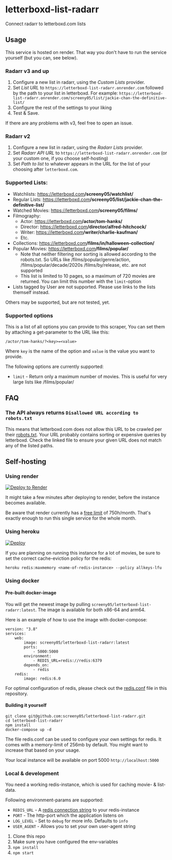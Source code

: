 # letterboxd-list-radarr

Connect radarr to letterboxd.com lists

## Usage

This service is hosted on render. That way you don't have to run the service yourself (but you can, see below).

### Radarr v3 and up

1. Configure a new list in radarr, using the _Custom Lists_ provider.
2. Set _List URL_ to `https://letterboxd-list-radarr.onrender.com` followed by the path to your list in letterboxd. For example: `https://letterboxd-list-radarr.onrender.com/screeny05/list/jackie-chan-the-definitive-list/`
3. Configure the rest of the settings to your liking
4. Test & Save.

If there are any problems with v3, feel free to open an issue.

### Radarr v2

1. Configure a new list in radarr, using the _Radarr Lists_ provider.
2. Set _Radarr API URL_ to `https://letterboxd-list-radarr.onrender.com` (or your custom one, if you choose self-hosting)
3. Set _Path to list_ to whatever appears in the URL for the list of your choosing after `letterboxd.com`.

### Supported Lists:

-   Watchlists: https://letterboxd.com<b>/screeny05/watchlist/</b>
-   Regular Lists: https://letterboxd.com<b>/screeny05/list/jackie-chan-the-definitive-list/</b>
-   Watched Movies: https://letterboxd.com<b>/screeny05/films/</b>
-   Filmography:
    -   Actor: https://letterboxd.com<b>/actor/tom-hanks/</b>
    -   Director: https://letterboxd.com<b>/director/alfred-hitchcock/</b>
    -   Writer: https://letterboxd.com<b>/writer/charlie-kaufman/</b>
    -   Etc.
-   Collections: https://letterboxd.com<b>/films/in/halloween-collection/</b>
-   Popular Movies: https://letterboxd.com<b>/films/popular/</b>
    -   Note that neither filtering nor sorting is allowed according to the robots.txt. So URLs like /films/popular/genre/action, /films/popular/decade/2020s /films/by/release, etc. are not supported
    -   This list is limited to 10 pages, so a maximum of 720 movies are returned. You can limit this number with the `limit`-option
-   Lists tagged by User are not supported. Please use links to the lists themself instead.

Others may be supported, but are not tested, yet.

### Supported options

This is a list of all options you can provide to this scraper, You can set them by attaching a get-parameter to the URL like this:

`/actor/tom-hanks/?<key>=<value>`

Where `key` is the name of the option and `value` is the value you want to provide.

The following options are currently supported:

-   `limit` - Return only a maximum number of movies. This is useful for very large lists like /films/popular/

## FAQ

### The API always returns `Disallowed URL according to robots.txt`

This means that letterboxd.com does not allow this URL to be crawled per their [robots.txt](https://letterboxd.com/robots.txt). Your URL probably contains sorting or expensive queries by letterboxd. Check the linked file to ensure your given URL does not match any of the listed paths.

## Self-hosting

### Using render

[![Deploy to Render](https://render.com/images/deploy-to-render-button.svg)](https://render.com/deploy)

It might take a few minutes after deploying to render, before the instance becomes available.

Be aware that render currently has a [free limit](https://render.com/docs/free) of 750h/month. That's exactly enough to run this single service for the whole month.

### Using heroku

[![Deploy](https://www.herokucdn.com/deploy/button.svg)](https://heroku.com/deploy)

If you are planning on running this instance for a lot of movies, be sure to set the correct cache-eviction policy for the redis:

```
heroku redis:maxmemory <name-of-redis-instance> --policy allkeys-lfu
```

### Using docker

#### Pre-built docker-image

You will get the newest image by pulling `screeny05/letterboxd-list-radarr:latest`. The image is available for both x86-64 and arm64.

Here is an example of how to use the image with docker-compose:

```
version: "3.8"
services:
    web:
        image: screeny05/letterboxd-list-radarr:latest
        ports:
            - 5000:5000
        environment:
            - REDIS_URL=redis://redis:6379
        depends_on:
            - redis
    redis:
        image: redis:6.0
```

For optimal configuration of redis, please check out the [redis.conf](redis.conf) file in this repository.

#### Building it yourself

```
git clone git@github.com:screeny05/letterboxd-list-radarr.git
cd letterboxd-list-radarr
npm install
docker-compose up -d
```

The file redis.conf can be used to configure your own settings for redis. It comes with a memory-limit of 256mb by default. You might want to increase that based on your usage.

Your local instance will be available on port 5000 `http://localhost:5000`

### Local & development

You need a working redis-instance, which is used for caching movie- & list-data.

Following environment-params are supported:

-   `REDIS_URL` - A [redis connection string](https://github.com/ServiceStack/ServiceStack.Redis#redis-connection-strings) to your redis-instance
-   `PORT` - The http-port which the application listens on
-   `LOG_LEVEL` - Set to `debug` for more info. Defaults to `info`
-   `USER_AGENT` - Allows you to set your own user-agent string

1. Clone this repo
2. Make sure you have configured the env-variables
3. `npm install`
4. `npm start`
